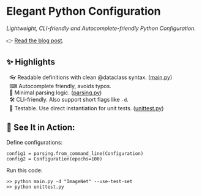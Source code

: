 
# Elegant Python Configuration
*Lightweight, CLI-friendly and Autocomplete-friendly Python Configuration.*

👉 [Read the blog post](https://berndprach.github.io/blog-posts/2025/08/ElegantConfigurationsInPython/).

## ✨ Highlights
 &nbsp; 👓 Readable definitions with clean @dataclass syntax. ([main.py](main.py))  
 &nbsp; ⌨ Autocomplete friendly, avoids typos.  
 &nbsp; 🧼 Minimal parsing logic. ([parsing.py](parsing.py))  
 &nbsp; 🛠️ CLI-friendly. Also support short flags like `-d`.  
 &nbsp; 🧪 Testable. Use direct instantiation for unit tests. ([unittest.py](unittest.py))  


## 🔧 See It in Action:
Define configurations:
```[python]
config1 = parsing.from_command_line(Configuration)
config2 = Configuration(epochs=100)
```

Run this code:
```[bash]
>> python main.py -d "ImageNet" --use-test-set
>> python unittest.py
```


